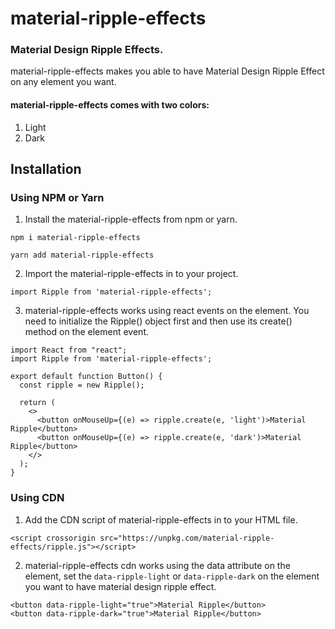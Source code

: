 # material-ripple-effects

### Material Design Ripple Effects.

material-ripple-effects makes you able to have Material Design Ripple Effect on any element you want.

#### material-ripple-effects comes with two colors:

1. Light
2. Dark

## Installation

### Using NPM or Yarn

1. Install the material-ripple-effects from npm or yarn.

```
npm i material-ripple-effects

yarn add material-ripple-effects
```

2. Import the material-ripple-effects in to your project.

```
import Ripple from 'material-ripple-effects';
```

3. material-ripple-effects works using react events on the element. You need to initialize the Ripple() object first and then use its create() method on the element event.

```
import React from "react";
import Ripple from 'material-ripple-effects';

export default function Button() {
  const ripple = new Ripple();

  return (
    <>
      <button onMouseUp={(e) => ripple.create(e, 'light')>Material Ripple</button>
      <button onMouseUp={(e) => ripple.create(e, 'dark')>Material Ripple</button>
    </>
  );
}
```

### Using CDN

1. Add the CDN script of material-ripple-effects in to your HTML file.

```
<script crossorigin src="https://unpkg.com/material-ripple-effects/ripple.js"></script>
```

2. material-ripple-effects cdn works using the data attribute on the element, set the `data-ripple-light` or `data-ripple-dark` on the element you want to have material design ripple effect.

```
<button data-ripple-light="true">Material Ripple</button>
<button data-ripple-dark="true">Material Ripple</button>
```
